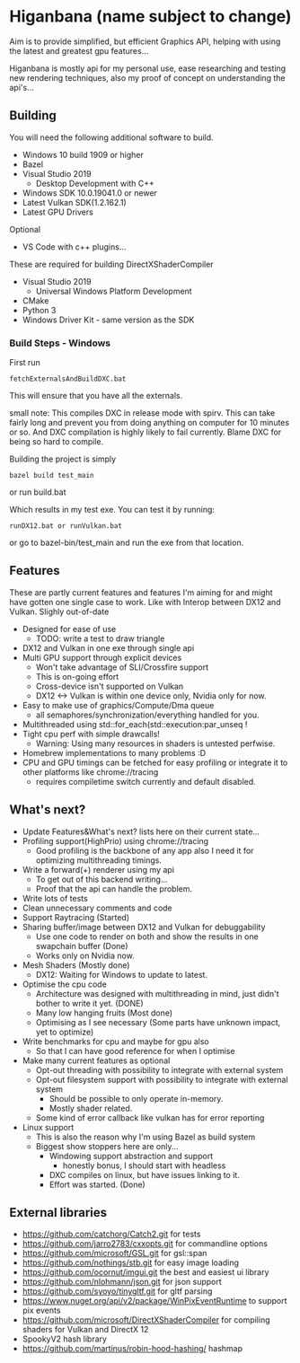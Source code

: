 # Higanbana (name subject to change)
Aim is to provide simplified, but efficient Graphics API, helping with using the latest and greatest gpu features...

Higanbana is mostly api for my personal use, ease researching and testing new rendering techniques, also my proof of concept on understanding the api's...

## Building
You will need the following additional software to build.
* Windows 10 build 1909 or higher
* Bazel
* Visual Studio 2019
  * Desktop Development with C++
* Windows SDK 10.0.19041.0 or newer
* Latest Vulkan SDK(1.2.162.1)
* Latest GPU Drivers

Optional
* VS Code with c++ plugins...

These are required for building DirectXShaderCompiler
* Visual Studio 2019
  * Universal Windows Platform Development
* CMake
* Python 3
* Windows Driver Kit - same version as the SDK

### Build Steps - Windows
First run 

    fetchExternalsAndBuildDXC.bat

This will ensure that you have all the externals.

small note: This compiles DXC in release mode with spirv. This can take fairly long and prevent you from doing anything on computer for 10 minutes or so. And DXC compilation is highly likely to fail currently. Blame DXC for being so hard to compile.

Building the project is simply

    bazel build test_main
or run build.bat

Which results in my test exe. You can test it by running:

    runDX12.bat or runVulkan.bat
or go to bazel-bin/test_main and run the exe from that location.

## Features
These are partly current features and features I'm aiming for and might have gotten one single case to work. Like with Interop between DX12 and Vulkan.
Slighly out-of-date
* Designed for ease of use
    * TODO: write a test to draw triangle
* DX12 and Vulkan in one exe through single api
* Multi GPU support through explicit devices
    * Won't take advantage of SLI/Crossfire support
    * This is on-going effort
    * Cross-device isn't supported on Vulkan
    * DX12 <-> Vulkan is within one device only, Nvidia only for now.
* Easy to make use of graphics/Compute/Dma queue
    * all semaphores/synchronization/everything handled for you.
* Multithreaded using std::for_each(std::execution:par_unseq !
* Tight cpu perf with simple drawcalls!
    * Warning: Using many resources in shaders is untested perfwise.
* Homebrew implementations to many problems :D
* CPU and GPU timings can be fetched for easy profiling or integrate it to other platforms like chrome://tracing
  * requires compiletime switch currently and default disabled.

## What's next?
* Update Features&What's next? lists here on their current state...
* Profiling support(HighPrio) using chrome://tracing
    * Good profiling is the backbone of any app also I need it for optimizing multithreading timings.
* Write a forward(+) renderer using my api
    * To get out of this backend writing...
    * Proof that the api can handle the problem.
* Write lots of tests
* Clean unnecessary comments and code
* Support Raytracing (Started)
* Sharing buffer/image between DX12 and Vulkan for debuggability
    * Use one code to render on both and show the results in one swapchain buffer (Done)
    * Works only on Nvidia now.
* Mesh Shaders (Mostly done)
    * DX12: Waiting for Windows to update to latest.
* Optimise the cpu code
    * Architecture was designed with multithreading in mind, just didn't bother to write it yet. (DONE)
    * Many low hanging fruits (Most done)
    * Optimising as I see necessary (Some parts have unknown impact, yet to optimize)
* Write benchmarks for cpu and maybe for gpu also
    * So that I can have good reference for when I optimise    
* Make many current features as optional
    * Opt-out threading with possibility to integrate with external system
    * Opt-out filesystem support with possibility to integrate with external system
        * Should be possible to only operate in-memory.
        * Mostly shader related.
    * Some kind of error callback like vulkan has for error reporting
* Linux support
    * This is also the reason why I'm using Bazel as build system
    * Biggest show stoppers here are only...
        * Windowing support abstraction and support
            * honestly bonus, I should start with headless
        * DXC compiles on linux, but have issues linking to it.
        * Effort was started. (Done)

## External libraries
* https://github.com/catchorg/Catch2.git for tests
* https://github.com/jarro2783/cxxopts.git for commandline options
* https://github.com/microsoft/GSL.git for gsl::span
* https://github.com/nothings/stb.git for easy image loading
* https://github.com/ocornut/imgui.git the best and easiest ui library
* https://github.com/nlohmann/json.git for json support
* https://github.com/syoyo/tinygltf.git for gltf parsing
* https://www.nuget.org/api/v2/package/WinPixEventRuntime to support pix events
* https://github.com/microsoft/DirectXShaderCompiler for compiling shaders for Vulkan and DirectX 12
* SpookyV2 hash library
* https://github.com/martinus/robin-hood-hashing/ hashmap
